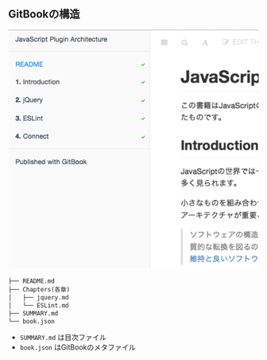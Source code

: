 ## GitBookの構造

![fit, right](../img/summary.png)

    ├── README.md
    ├── Chapters(各章)
    │   ├── jquery.md
    │   └── ESLint.md
    ├── SUMMARY.md
    └── book.json

-   `SUMMARY.md` は目次ファイル
-   `book.json` はGitBookのメタファイル
